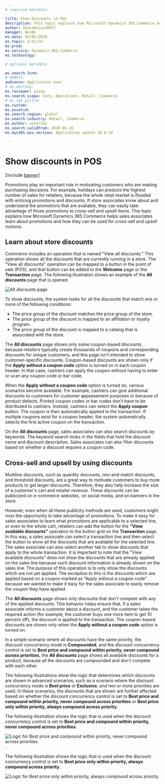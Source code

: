 ```yaml
---
# required metadata

title: Show discounts in POS 
description: This topic explains how Microsoft Dynamics 365 Commerce helps sales associates learn about promotions and how they can be used for cross-sell and upsell motions.
author: ShalabhjainMSFT
manager: AnnBe
ms.date: 05/05/2020
ms.topic: article
ms.prod: 
ms.service: dynamics-365-Commerce
ms.technology: 

# optional metadata

ms.search.form: 
# ROBOTS: 
audience: Application User
# ms.devlang: 
ms.reviewer: josaw
ms.search.scope: Core, Operations, Retail, Commerce
# ms.tgt_pltfrm: 
ms.custom: 
ms.assetid: 
ms.search.region: global
ms.search.industry: Retail, Commerce
ms.author: asharchw
ms.search.validFrom: 2020-02-28
ms.dyn365.ops.version: Application update 10.0.10

---
```


# Show discounts in POS

[!include [banner](includes/banner.md)]

Promotions play an important role in motivating customers who are making purchasing decisions. For example, holidays can produce the highest number of sales for retailers, because the whole retail market is flooded with enticing promotions and discounts. If store associates know about and understand the promotions that are available, they can easily take advantage of those promotions to cross-sell and upsell items. This topic explains how Microsoft Dynamics 365 Commerce helps sales associates learn about promotions and how they can be used for cross-sell and upsell motions.

## Learn about store discounts

Commerce includes an operation that is named "View all discounts." This operation shows all the discounts that are currently running in a store. The "View all discounts" operation can be mapped to a button in the point of sale (POS), and that button can be added to the **Welcome** page or the **Transaction** page. The following illustration shows an example of the **All discounts** page that is opened.

![All discounts page](./media/View_all_discounts.png "All discounts page")

To show discounts, the system looks for all the discounts that match one or more of the following conditions:

- The price group of the discount matches the price group of the store.
- The price group of the discount is mapped to an affiliation or loyalty program.
- The price group of the discount is mapped to a catalog that is associated with the store.

The **All discounts** page shows only some coupon-based discounts, because retailers typically create thousands of coupons and corresponding discounts for unique customers, and this page isn't intended to show customer-specific discounts. Coupon-based discounts are shown only if the **Apply without a coupon code** option is turned on in each coupon header. In that case, cashiers can apply the coupon without having to enter or scan any coupon code or bar code.

When the **Apply without a coupon code** option is turned on, various scenarios become available. For example, cashiers can give additional discounts to customers for customer appeasement purposes or because of product defects. Printed coupon codes or bar codes don't have to be distributed to cashiers. Instead, cashiers can select the **Apply coupon** button. The coupon is then automatically applied to the transaction. If multiple coupons exist for a coupon header, the system automatically selects the first active coupon on the transaction.

On the **All discounts** page, sales associates can also search discounts by keywords. The keyword search looks in the fields that hold the discount name and discount description. Sales associates can also filter discounts based on whether a discount requires a coupon code.

## Cross-sell and upsell by using discounts

Multiline discounts, such as quantity discounts, mix-and-match discounts, and threshold discounts, are a great way to motivate customers to buy more products to get larger discounts. Therefore, they also help increase the size of a customer's cart and retailer revenue. These discounts can be publicized on e-commerce websites, on social media, and on banners in the store.

However, even when all these publicity methods are used, customers might miss the opportunity to take advantage of promotions. To make it easy for sales associates to learn what promotions are applicable to a selected line, or even to the whole cart, retailers can add the button for the **"View available discounts"** operation to the button grid on the **Transaction** page. In this way, a sales associate can select a transaction line and then select the button to show all the discounts that are available for the selected line. The sales associate can also select another tab to show discounts that apply to the whole transaction. It is important to note that the "View available discounts" does not show the discounts that are already applied on the sales line because such discount information is already shown on the sales line. The purpose of this operation is to only show the discounts which are not yet applied. The exception to this is the discounts which are applied based on a coupon marked as "Apply without a coupon code" because we wanted to make it easy for the sales associate to easily remove the coupon they have applied.

The **All discounts** page shows only discounts that don't compete with any of the applied discounts. This behavior helps ensure that, if a sales associate informs a customer about a discount, and the customer takes the required action (for example, the customer buys one more item to get 10 percent off), the discount is applied to the transaction. The coupon-based discounts are shown only when the **Apply without a coupon code** option is turned on.

In a simple scenario where all discounts have the same priority, the discount concurrency mode is **Compounded**, and the discount concurrency control is set to **Best price and compound within priority, never compound across priorities**, the **All discounts** page shows all available discounts for a product, because all the discounts are compounded and don't compete with each other.

The following illustrations show the logic that determines which discounts are shown in advanced scenarios, such as a scenario where the discount concurrency mode is **Best price** or **Exclusive**, and two or more priorities are used. In these scenarios, the discounts that are shown are further affected based on whether the discount concurrency control is set to **Best price and compound within priority, never compound across priorities** or **Best price only within priority, always compound across priority**.

The following illustration shows the logic that is used when the discount concurrency control is set to **Best price and compound within priority, never compound across priorities**.

![Logic for Best price and compound within priority, never compound across priorities](./media/Model_1.png "Logic for Best price and compound within priority, never compound across priorities").

The following illustration shows the logic that is used when the discount concurrency control is set to **Best price only within priority, always compound across priority**.

![Logic for Best price only within priority, always compound across priority](./media/Model_2.png "Logic for Best price only within priority, always compound across priority").
